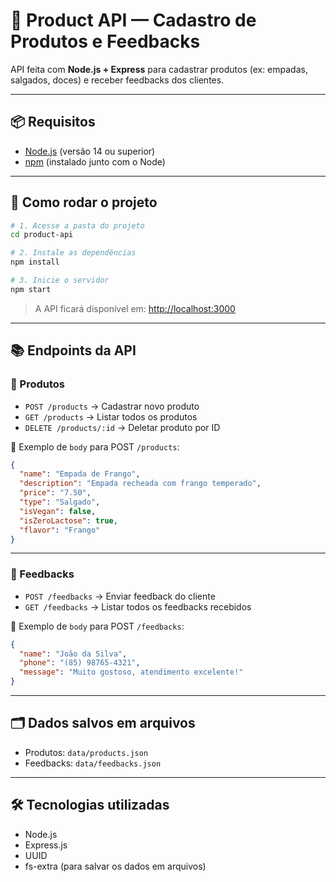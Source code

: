 # 🧁 Product API — Cadastro de Produtos e Feedbacks

API feita com **Node.js + Express** para cadastrar produtos (ex: empadas, salgados, doces) e receber feedbacks dos clientes.

---

## 📦 Requisitos

- [Node.js](https://nodejs.org/) (versão 14 ou superior)
- [npm](https://www.npmjs.com/) (instalado junto com o Node)

---

## 🚀 Como rodar o projeto

```bash
# 1. Acesse a pasta do projeto
cd product-api

# 2. Instale as dependências
npm install

# 3. Inicie o servidor
npm start
```

> A API ficará disponível em: [http://localhost:3000](http://localhost:3000)

---

## 📚 Endpoints da API

### 🔹 Produtos

- `POST /products` → Cadastrar novo produto  
- `GET /products` → Listar todos os produtos  
- `DELETE /products/:id` → Deletar produto por ID

📌 Exemplo de `body` para POST `/products`:
```json
{
  "name": "Empada de Frango",
  "description": "Empada recheada com frango temperado",
  "price": "7.50",
  "type": "Salgado",
  "isVegan": false,
  "isZeroLactose": true,
  "flavor": "Frango"
}
```

---

### 🔹 Feedbacks

- `POST /feedbacks` → Enviar feedback do cliente  
- `GET /feedbacks` → Listar todos os feedbacks recebidos

📌 Exemplo de `body` para POST `/feedbacks`:
```json
{
  "name": "João da Silva",
  "phone": "(85) 98765-4321",
  "message": "Muito gostoso, atendimento excelente!"
}
```

---

## 🗂 Dados salvos em arquivos

- Produtos: `data/products.json`  
- Feedbacks: `data/feedbacks.json`

---

## 🛠 Tecnologias utilizadas

- Node.js
- Express.js
- UUID
- fs-extra (para salvar os dados em arquivos)
